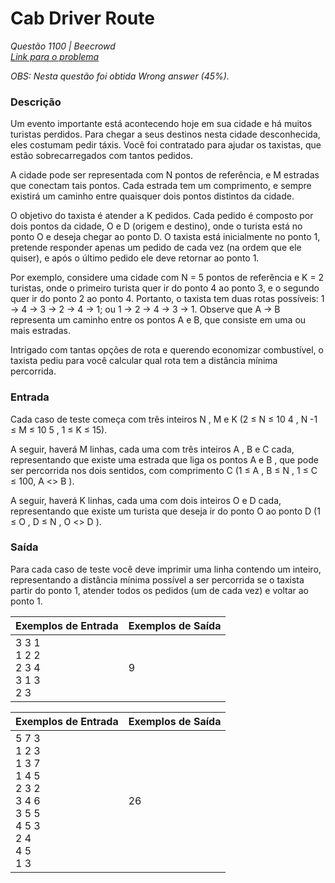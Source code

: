 # Cab Driver Route

*Questão 1100 | Beecrowd*  
*[Link para o problema](https://www.beecrowd.com.br/judge/en/problems/view/1905)*

*OBS: Nesta questão foi obtida Wrong answer (45%).*

### **Descrição**

Um evento importante está acontecendo hoje em sua cidade e há muitos turistas perdidos. Para chegar a seus destinos nesta cidade desconhecida, eles costumam pedir táxis. Você foi contratado para ajudar os taxistas, que estão sobrecarregados com tantos pedidos.

A cidade pode ser representada com N pontos de referência, e M estradas que conectam tais pontos. Cada estrada tem um comprimento, e sempre existirá um caminho entre quaisquer dois pontos distintos da cidade.

O objetivo do taxista é atender a K pedidos. Cada pedido é composto por dois pontos da cidade, O e D (origem e destino), onde o turista está no ponto O e deseja chegar ao ponto D. O taxista está inicialmente no ponto 1, pretende responder apenas um pedido de cada vez (na ordem que ele quiser), e após o último pedido ele deve retornar ao ponto 1.

Por exemplo, considere uma cidade com N = 5 pontos de referência e K = 2 turistas, onde o primeiro turista quer ir do ponto 4 ao ponto 3, e o segundo quer ir do ponto 2 ao ponto 4. Portanto, o taxista tem duas rotas possíveis: 1 -> 4 -> 3 -> 2 -> 4 -> 1; ou 1 -> 2 -> 4 -> 3 -> 1. Observe que A -> B representa um caminho entre os pontos A e B, que consiste em uma ou mais estradas.

Intrigado com tantas opções de rota e querendo economizar combustível, o taxista pediu para você calcular qual rota tem a distância mínima percorrida.


### **Entrada**

Cada caso de teste começa com três inteiros N , M e K (2 ≤ N ≤ 10 4 , N -1 ≤ M ≤ 10 5 , 1 ≤ K ≤ 15).

A seguir, haverá M linhas, cada uma com três inteiros A , B e C cada, representando que existe uma estrada que liga os pontos A e B , que pode ser percorrida nos dois sentidos, com comprimento C (1 ≤ A , B ≤ N , 1 ≤ C ≤ 100, A <> B ).

A seguir, haverá K linhas, cada uma com dois inteiros O e D cada, representando que existe um turista que deseja ir do ponto O ao ponto D (1 ≤ O , D ≤ N , O <> D ).

### **Saída**

Para cada caso de teste você deve imprimir uma linha contendo um inteiro, representando a distância mínima possível a ser percorrida se o taxista partir do ponto 1, atender todos os pedidos (um de cada vez) e voltar ao ponto 1.

| **Exemplos de Entrada** | **Exemplos de Saída** |
|-------------------------|---------------------|
|3 3 1<br>1 2 2<br>2 3 4<br>3 1 3<br>2 3<br> |9 |

| **Exemplos de Entrada** | **Exemplos de Saída** |
|-------------------------|---------------------|
|5 7 3<br>1 2 3<br>1 3 7<br>1 4 5<br>2 3 2<br>3 4 6<br>3 5 5<br>4 5 3<br>2 4<br>4 5<br>1 3<br> |26 |


